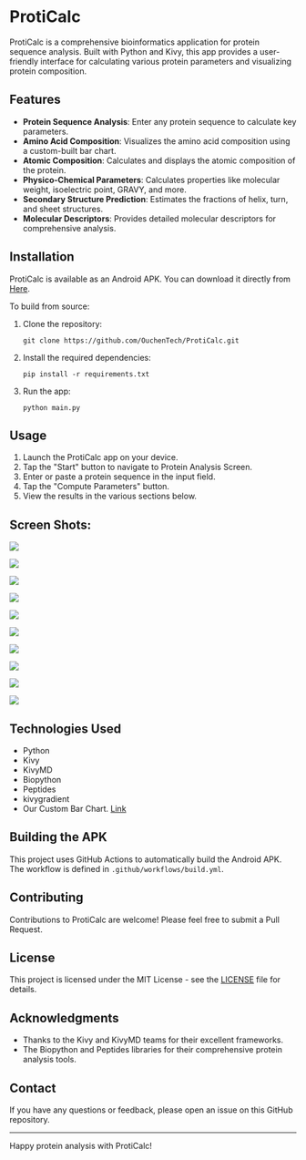 # ProtiCalc

ProtiCalc is a comprehensive bioinformatics application for protein sequence analysis. Built with Python and Kivy, this app provides a user-friendly interface for calculating various protein parameters and visualizing protein composition.

## Features

- **Protein Sequence Analysis**: Enter any protein sequence to calculate key parameters.
- **Amino Acid Composition**: Visualizes the amino acid composition using a custom-built bar chart.
- **Atomic Composition**: Calculates and displays the atomic composition of the protein.
- **Physico-Chemical Parameters**: Calculates properties like molecular weight, isoelectric point, GRAVY, and more.
- **Secondary Structure Prediction**: Estimates the fractions of helix, turn, and sheet structures.
- **Molecular Descriptors**: Provides detailed molecular descriptors for comprehensive analysis.

## Installation

ProtiCalc is available as an Android APK. You can download it directly from [Here](https://mega.nz/file/ES02jQZA#gQxUdfkN-3p81gqiXVF4CoCUs26FprJEDTtygVb-PqM).

To build from source:

1. Clone the repository:
   ```
   git clone https://github.com/OuchenTech/ProtiCalc.git
   ```
2. Install the required dependencies:
   ```
   pip install -r requirements.txt
   ```
3. Run the app:
   ```
   python main.py
   ```

## Usage

1. Launch the ProtiCalc app on your device.
2. Tap the "Start" button to navigate to Protein Analysis Screen.
3. Enter or paste a protein sequence in the input field.
4. Tap the "Compute Parameters" button.
5. View the results in the various sections below.

## Screen Shots:

![](https://github.com/OuchenTech/ProtiCalc/blob/main/screenshots/Screenshot_1.jpg)

![](https://github.com/OuchenTech/ProtiCalc/blob/main/screenshots/Screenshot_2.jpg)

![](https://github.com/OuchenTech/ProtiCalc/blob/main/screenshots/Screenshot_3.jpg)

![](https://github.com/OuchenTech/ProtiCalc/blob/main/screenshots/Screenshot_4.jpg)

![](https://github.com/OuchenTech/ProtiCalc/blob/main/screenshots/Screenshot_5.jpg)

![](https://github.com/OuchenTech/ProtiCalc/blob/main/screenshots/Screenshot_6.jpg)

![](https://github.com/OuchenTech/ProtiCalc/blob/main/screenshots/Screenshot_7.jpg)

![](https://github.com/OuchenTech/ProtiCalc/blob/main/screenshots/Screenshot_8.jpg)

![](https://github.com/OuchenTech/ProtiCalc/blob/main/screenshots/Screenshot_9.jpg)

![](https://github.com/OuchenTech/ProtiCalc/blob/main/screenshots/Screenshot_10.jpg)

## Technologies Used

- Python
- Kivy
- KivyMD
- Biopython
- Peptides
- kivygradient
- Our Custom Bar Chart. [Link](https://github.com/OuchenTech/Kivy-Charts)

## Building the APK

This project uses GitHub Actions to automatically build the Android APK. The workflow is defined in `.github/workflows/build.yml`.

## Contributing

Contributions to ProtiCalc are welcome! Please feel free to submit a Pull Request.

## License

This project is licensed under the MIT License - see the [LICENSE](LICENSE) file for details.

## Acknowledgments

- Thanks to the Kivy and KivyMD teams for their excellent frameworks.
- The Biopython and Peptides libraries for their comprehensive protein analysis tools.

## Contact

If you have any questions or feedback, please open an issue on this GitHub repository.

---

Happy protein analysis with ProtiCalc!
